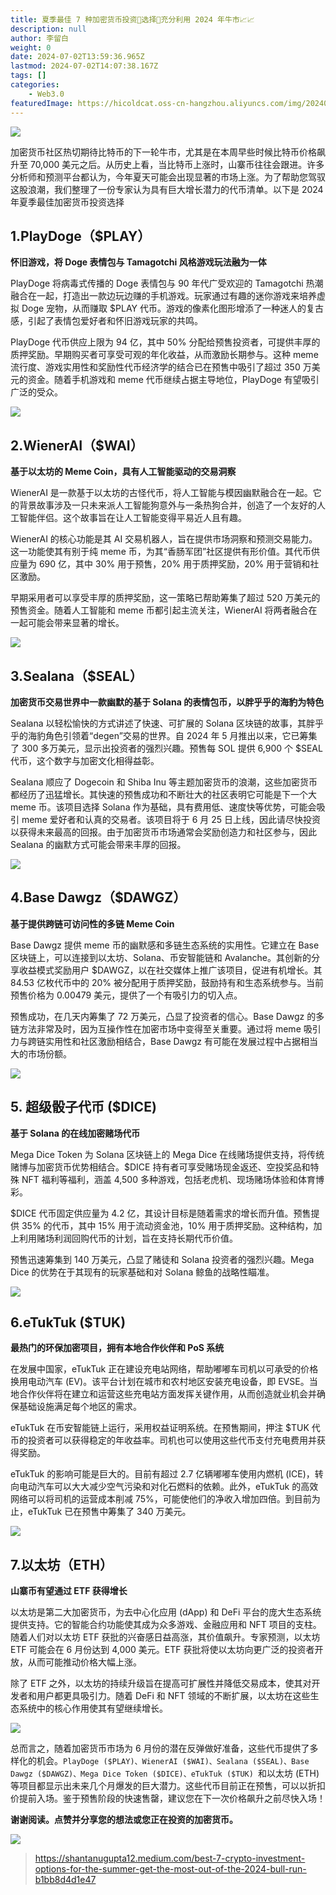 ```yaml
---
title: 夏季最佳 7 种加密货币投资💸选择🚀充分利用 2024 年牛市📈📈
description: null
author: 李留白
weight: 0
date: 2024-07-02T13:59:36.965Z
lastmod: 2024-07-02T14:07:38.167Z
tags: []
categories:
    - Web3.0
featuredImage: https://hicoldcat.oss-cn-hangzhou.aliyuncs.com/img/20240702215947.png
---
```


![](https://hicoldcat.oss-cn-hangzhou.aliyuncs.com/img/20240702215947.png?x-oss-process=image/watermark,size_32,text_5YWs5LyX5Y-3wrfmnY7nlZnnmb0,color_a0a4a7,g_center)

加密货币社区热切期待比特币的下一轮牛市，尤其是在本周早些时候比特币价格飙升至 70,000 美元之后。从历史上看，当比特币上涨时，山寨币往往会跟进。许多分析师和预测平台都认为，今年夏天可能会出现显著的市场上涨。为了帮助您驾驭这股浪潮，我们整理了一份专家认为具有巨大增长潜力的代币清单。以下是 2024 年夏季最佳加密货币投资选择

## 1.PlayDoge（$PLAY）

**怀旧游戏，将 Doge 表情包与 Tamagotchi 风格游戏玩法融为一体**

PlayDoge 将病毒式传播的 Doge 表情包与 90 年代广受欢迎的 Tamagotchi 热潮融合在一起，打造出一款边玩边赚的手机游戏。玩家通过有趣的迷你游戏来培养虚拟 Doge 宠物，从而赚取 $PLAY 代币。游戏的像素化图形增添了一种迷人的复古感，引起了表情包爱好者和怀旧游戏玩家的共鸣。

PlayDoge 代币供应上限为 94 亿，其中 50% 分配给预售投资者，可提供丰厚的质押奖励。早期购买者可享受可观的年化收益，从而激励长期参与。这种 meme 流行度、游戏实用性和奖励性代币经济学的结合已在预售中吸引了超过 350 万美元的资金。随着手机游戏和 meme 代币继续占据主导地位，PlayDoge 有望吸引广泛的受众。

![](https://hicoldcat.oss-cn-hangzhou.aliyuncs.com/img/1*MQ2Fy8kR01OChGYZQJMRkA.png?x-oss-process=image/watermark,size_32,text_5YWs5LyX5Y-3wrfmnY7nlZnnmb0,color_a0a4a7,g_center)

## 2.WienerAI（$WAI）

**基于以太坊的 Meme Coin，具有人工智能驱动的交易洞察**

WienerAI 是一款基于以太坊的古怪代币，将人工智能与模因幽默融合在一起。它的背景故事涉及一只未来派人工智能狗意外与一条热狗合并，创造了一个友好的人工智能伴侣。这个故事旨在让人工智能变得平易近人且有趣。

WienerAI 的核心功能是其 AI 交易机器人，旨在提供市场洞察和预测交易能力。这一功能使其有别于纯 meme 币，为其“香肠军团”社区提供有形价值。其代币供应量为 690 亿，其中 30% 用于预售，20% 用于质押奖励，20% 用于营销和社区激励。

早期采用者可以享受丰厚的质押奖励，这一策略已帮助筹集了超过 520 万美元的预售资金。随着人工智能和 meme 币都引起主流关注，WienerAI 将两者融合在一起可能会带来显著的增长。

![](https://hicoldcat.oss-cn-hangzhou.aliyuncs.com/img/1*WoT0-ls6mceZFUZ_3RB7kg.png?x-oss-process=image/watermark,size_32,text_5YWs5LyX5Y-3wrfmnY7nlZnnmb0,color_a0a4a7,g_center)

## 3.Sealana（$SEAL）

**加密货币交易世界中一款幽默的基于 Solana 的表情包币，以胖乎乎的海豹为特色**

Sealana 以轻松愉快的方式讲述了快速、可扩展的 Solana 区块链的故事，其胖乎乎的海豹角色引领着“degen”交易的世界。自 2024 年 5 月推出以来，它已筹集了 300 多万美元，显示出投资者的强烈兴趣。预售每 SOL 提供 6,900 个 $SEAL 代币，这个数字与加密文化相得益彰。

Sealana 顺应了 Dogecoin 和 Shiba Inu 等主题加密货币的浪潮，这些加密货币都经历了迅猛增长。其快速的预售成功和不断壮大的社区表明它可能是下一个大 meme 币。该项目选择 Solana 作为基础，具有费用低、速度快等优势，可能会吸引 meme 爱好者和认真的交易者。该项目将于 6 月 25 日上线，因此请尽快投资以获得未来最高的回报。由于加密货币市场通常会奖励创造力和社区参与，因此 Sealana 的幽默方式可能会带来丰厚的回报。

![](https://hicoldcat.oss-cn-hangzhou.aliyuncs.com/img/1*Tppz6BjSVCLRfzW52__Rcw.png?x-oss-process=image/watermark,size_32,text_5YWs5LyX5Y-3wrfmnY7nlZnnmb0,color_a0a4a7,g_center)

## 4.Base Dawgz（$DAWGZ）

**基于提供跨链可访问性的多链 Meme Coin**

Base Dawgz 提供 meme 币的幽默感和多链生态系统的实用性。它建立在 Base 区块链上，可以连接到以太坊、Solana、币安智能链和 Avalanche。其创新的分享收益模式奖励用户 $DAWGZ，以在社交媒体上推广该项目，促进有机增长。其 84.53 亿枚代币中的 20% 被分配用于质押奖励，鼓励持有和生态系统参与。当前预售价格为 0.00479 美元，提供了一个有吸引力的切入点。

预售成功，在几天内筹集了 72 万美元，凸显了投资者的信心。Base Dawgz 的多链方法非常及时，因为互操作性在加密市场中变得至关重要。通过将 meme 吸引力与跨链实用性和社区激励相结合，Base Dawgz 有可能在发展过程中占据相当大的市场份额。

![](https://hicoldcat.oss-cn-hangzhou.aliyuncs.com/img/1*pkhnGS4BUEITOvrPlY2sZw.jpeg?x-oss-process=image/watermark,size_32,text_5YWs5LyX5Y-3wrfmnY7nlZnnmb0,color_a0a4a7,g_center)

## 5. 超级骰子代币 ($DICE)

**基于 Solana 的在线加密赌场代币**

Mega Dice Token 为 Solana 区块链上的 Mega Dice 在线赌场提供支持，将传统赌博与加密货币优势相结合。$DICE 持有者可享受赌场现金返还、空投奖品和特殊 NFT 福利等福利，涵盖 4,500 多种游戏，包括老虎机、现场赌场体验和体育博彩。

$DICE 代币固定供应量为 4.2 亿，其设计目标是随着需求的增长而升值。预售提供 35% 的代币，其中 15% 用于流动资金池，10% 用于质押奖励。这种结构，加上利用赌场利润回购代币的计划，旨在支持长期代币价值。

预售迅速筹集到 140 万美元，凸显了赌徒和 Solana 投资者的强烈兴趣。Mega Dice 的优势在于其现有的玩家基础和对 Solana 鲸鱼的战略性瞄准。

![](https://hicoldcat.oss-cn-hangzhou.aliyuncs.com/img/1*d1hY6ku7WMUJImtAZ0yV7w.jpeg?x-oss-process=image/watermark,size_32,text_5YWs5LyX5Y-3wrfmnY7nlZnnmb0,color_a0a4a7,g_center)

## 6.eTukTuk ($TUK)

**最热门的环保加密项目，拥有本地合作伙伴和 PoS 系统**

在发展中国家，eTukTuk 正在建设充电站网络，帮助嘟嘟车司机以可承受的价格换用电动汽车 (EV)。该平台计划在城市和农村地区安装充电设备，即 EVSE。当地合作伙伴将在建立和运营这些充电站方面发挥关键作用，从而创造就业机会并确保基础设施满足每个地区的需求。

eTukTuk 在币安智能链上运行，采用权益证明系统。在预售期间，押注 $TUK 代币的投资者可以获得稳定的年收益率。司机也可以使用这些代币支付充电费用并获得奖励。

eTukTuk 的影响可能是巨大的。目前有超过 2.7 亿辆嘟嘟车使用内燃机 (ICE)，转向电动汽车可以大大减少空气污染和对化石燃料的依赖。此外，eTukTuk 的高效网络可以将司机的运营成本削减 75%，可能使他们的净收入增加四倍。到目前为止，eTukTuk 已在预售中筹集了 340 万美元。

![](https://hicoldcat.oss-cn-hangzhou.aliyuncs.com/img/1*qWzHfiGp9aH6XGCV-ElNIg.jpeg?x-oss-process=image/watermark,size_32,text_5YWs5LyX5Y-3wrfmnY7nlZnnmb0,color_a0a4a7,g_center)

## 7.以太坊（ETH）

**山寨币有望通过 ETF 获得增长**

以太坊是第二大加密货币，为去中心化应用 (dApp) 和 DeFi 平台的庞大生态系统提供支持。它的智能合约功能使其成为众多游戏、金融应用和 NFT 项目的支柱。随着人们对以太坊 ETF 获批的兴奋感日益高涨，其价值飙升。专家预测，以太坊 ETF 可能会在 6 月份达到 4,000 美元。ETF 获批将使以太坊向更广泛的投资者开放，从而可能推动价格大幅上涨。

除了 ETF 之外，以太坊的持续升级旨在提高可扩展性并降低交易成本，使其对开发者和用户都更具吸引力。随着 DeFi 和 NFT 领域的不断扩展，以太坊在这些生态系统中的核心作用使其有望继续增长。

![](https://hicoldcat.oss-cn-hangzhou.aliyuncs.com/img/1*gfnlU79_O7-1xGaKiYAe4Q.jpeg?x-oss-process=image/watermark,size_32,text_5YWs5LyX5Y-3wrfmnY7nlZnnmb0,color_a0a4a7,g_center)

总而言之，随着加密货币市场为 6 月份的潜在反弹做好准备，这些代币提供了多样化的机会。`PlayDoge ($PLAY)、WienerAI ($WAI)、Sealana ($SEAL)、Base Dawgz ($DAWGZ)、Mega Dice Token ($DICE)、eTukTuk ($TUK) `和以太坊 (ETH) 等项目都显示出未来几个月爆发的巨大潜力。这些代币目前正在预售，可以以折扣价提前入场。鉴于预售阶段的快速售罄，建议您在下一次价格飙升之前尽快入场！

**谢谢阅读。点赞并分享您的想法或您正在投资的加密货币。**

![](https://hicoldcat.oss-cn-hangzhou.aliyuncs.com/img/免责声明.png)

> https://shantanugupta12.medium.com/best-7-crypto-investment-options-for-the-summer-get-the-most-out-of-the-2024-bull-run-b1bb8d4d1e47